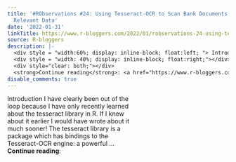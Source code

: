 ```yaml
---
title: '#RObservations #24: Using Tesseract-OCR to Scan Bank Documents and Extract
  Relevant Data'
date: '2022-01-31'
linkTitle: https://www.r-bloggers.com/2022/01/robservations-24-using-tesseract-ocr-to-scan-bank-documents-and-extract-relevant-data/
source: R-bloggers
description: |-
  <div style = "width:60%; display: inline-block; float:left; "> Introduction I have clearly been out of the loop because I have only recently learned about the tesseract library in R. If I knew about it earlier I would have wrote about it much sooner! The tesseract library is a package which has bindings to the Tesseract-OCR engine: a powerful ...</div>
  <div style = "width: 40%; display: inline-block; float:right;"></div>
  <div style="clear: both;"></div>
  <strong>Continue reading</strong>: <a href="https://www.r-bloggers.com/2022/01/robservations-24-using-tesseract-ocr-to-scan-bank-documents-and-e ...
disable_comments: true
---
```

<div style = "width:60%; display: inline-block; float:left; "> Introduction I have clearly been out of the loop because I have only recently learned about the tesseract library in R. If I knew about it earlier I would have wrote about it much sooner! The tesseract library is a package which has bindings to the Tesseract-OCR engine: a powerful ...</div>
<div style = "width: 40%; display: inline-block; float:right;"></div>
<div style="clear: both;"></div>
<strong>Continue reading</strong>: <a href="https://www.r-bloggers.com/2022/01/robservations-24-using-tesseract-ocr-to-scan-bank-documents-and-e ...